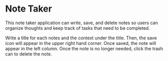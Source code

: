 # Note Taker

This note taker application can write, save, and delete notes so users can organize thoughts and keep track of tasks that need to be completed.

Write a title for each notes and the context under the title. Then, the save icon will appear in the upper right hand corner. Once saved, the note will appear in the left column. Once the note is no longer needed, click the trash can to delete the note.



